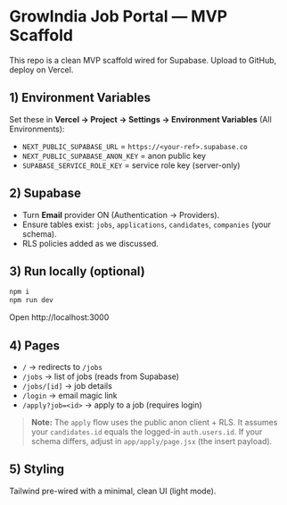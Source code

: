 # GrowIndia Job Portal — MVP Scaffold

This repo is a clean MVP scaffold wired for Supabase. Upload to GitHub, deploy on Vercel.

## 1) Environment Variables
Set these in **Vercel → Project → Settings → Environment Variables** (All Environments):

- `NEXT_PUBLIC_SUPABASE_URL` = `https://<your-ref>.supabase.co`
- `NEXT_PUBLIC_SUPABASE_ANON_KEY` = anon public key
- `SUPABASE_SERVICE_ROLE_KEY` = service role key (server-only)

## 2) Supabase
- Turn **Email** provider ON (Authentication → Providers).
- Ensure tables exist: `jobs`, `applications`, `candidates`, `companies` (your schema).
- RLS policies added as we discussed.

## 3) Run locally (optional)
```bash
npm i
npm run dev
```
Open http://localhost:3000

## 4) Pages
- `/` → redirects to `/jobs`
- `/jobs` → list of jobs (reads from Supabase)
- `/jobs/[id]` → job details
- `/login` → email magic link
- `/apply?job=<id>` → apply to a job (requires login)

> **Note:** The `apply` flow uses the public anon client + RLS. It assumes your `candidates.id` equals the logged-in `auth.users.id`. If your schema differs, adjust in `app/apply/page.jsx` (the insert payload).

## 5) Styling
Tailwind pre-wired with a minimal, clean UI (light mode).

